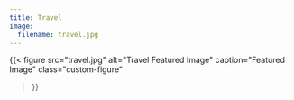 ```yaml
---
title: Travel
image:
  filename: travel.jpg
---
```


{{< figure
  src="travel.jpg"
  alt="Travel Featured Image"
  caption="<i class='fas fa-image'></i>Featured Image"
  class="custom-figure"
>}}